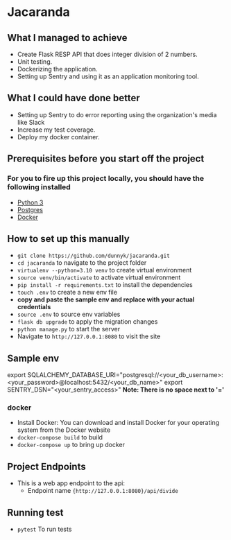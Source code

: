 # Jacaranda

## What I managed to achieve

- Create Flask RESP API that does integer division of 2 numbers.
- Unit testing.
- Dockerizing the application.
- Setting up Sentry and using it as an application monitoring tool.

## What I could have done better

- Setting up Sentry to do error reporting using the organization's media like Slack
- Increase my test coverage.
- Deploy my docker container.

## Prerequisites before you start off the project

### For you to fire up this project locally, you should have the following installed

- [Python 3](https://www.python.org/)
- [Postgres](https://www.postgresql.org/)
- [Docker](https://www.docker.com/)

## How to set up this manually

- `git clone https://github.com/dunnyk/jacaranda.git`
- `cd jacaranda` to navigate to the project folder
- `virtualenv --python=3.10 venv` to create virtual environment
- `source venv/bin/activate` to activate virtual environment
- `pip install -r requirements.txt` to install the dependencies
- `touch .env` to create a new env file
- **copy and paste the sample env and replace with your actual credentials**
- `source .env` to source env variables
- `flask db upgrade` to apply the migration changes
- `python manage.py` to start the server
- Navigate to `http://127.0.0.1:8080` to visit the site

## Sample env

export SQLALCHEMY_DATABASE_URI="postgresql://<your_db_username>:<your_password>@localhost:5432/<your_db_name>"
export SENTRY_DSN="<your_sentry_access>"
**Note: There is no space next to '='**

### docker

- Install Docker: You can download and install Docker for your operating system from the Docker website
- `docker-compose build` to build
- `docker-compose up` to bring up docker

## Project Endpoints

- This is a web app endpoint to the api:
  - Endpoint name `{http://127.0.0.1:8080}/api/divide`

## Running test

- `pytest` To run tests
